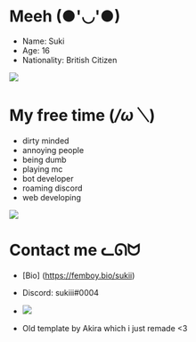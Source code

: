 # Meeh (●'◡'●)
* Name: Suki
* Age: 16
* Nationality: British Citizen

<img src="https://i.imgur.com/MeIFR63.png">

# My free time (*/ω＼*)
* dirty minded
* annoying people
* being dumb
* playing mc
* bot developer
* roaming discord
* web developing

<img src="https://pfps.gg/assets/banners/5783-zero-two.png">

# Contact me ᓚᘏᗢ
* [Bio] (https://femboy.bio/sukii)
* Discord: sukiii#0004
* <img src="https://discord.c99.nl/widget/theme-3/765672517297766462.png">



* Old template by Akira which i just remade <3
